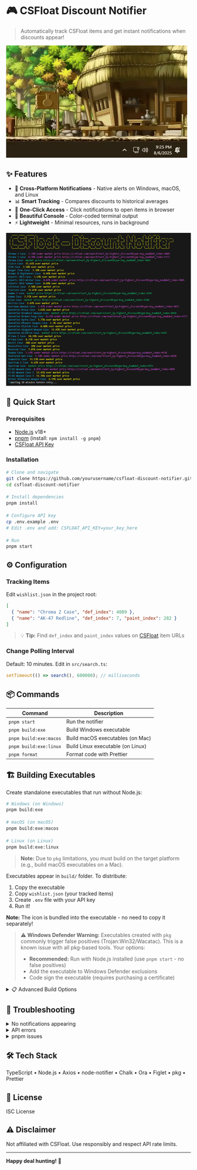 # 🎮 CSFloat Discount Notifier

> Automatically track CSFloat items and get instant notifications when discounts appear!

![Toast Notification Demo](media/toast.gif)

## ✨ Features

- 🔔 **Cross-Platform Notifications** - Native alerts on Windows, macOS, and Linux
- 📊 **Smart Tracking** - Compares discounts to historical averages
- 🎯 **One-Click Access** - Click notifications to open items in browser
- 🎨 **Beautiful Console** - Color-coded terminal output
- ⚡ **Lightweight** - Minimal resources, runs in background

![Terminal Output](media/teminal.png)

## 🚀 Quick Start

### Prerequisites

- [Node.js](https://nodejs.org/) v18+
- [pnpm](https://pnpm.io/installation) (install: `npm install -g pnpm`)
- [CSFloat API Key](https://csfloat.com/profile)

### Installation

```bash
# Clone and navigate
git clone https://github.com/yourusername/csfloat-discount-notifier.git
cd csfloat-discount-notifier

# Install dependencies
pnpm install

# Configure API key
cp .env.example .env
# Edit .env and add: CSFLOAT_API_KEY=your_key_here

# Run
pnpm start
```

## ⚙️ Configuration

### Tracking Items

Edit `wishlist.json` in the project root:

```json
[
  { "name": "Chroma 2 Case", "def_index": 4089 },
  { "name": "AK-47 Redline", "def_index": 7, "paint_index": 282 }
]
```

> 💡 **Tip:** Find `def_index` and `paint_index` values on [CSFloat](https://csfloat.com) item URLs

### Change Polling Interval

Default: 10 minutes. Edit in `src/search.ts`:

```typescript
setTimeout(() => search(), 600000); // milliseconds
```

## 📦 Commands

| Command                | Description                       |
| ---------------------- | --------------------------------- |
| `pnpm start`           | Run the notifier                  |
| `pnpm build:exe`       | Build Windows executable          |
| `pnpm build:exe:macos` | Build macOS executables (on Mac)  |
| `pnpm build:exe:linux` | Build Linux executable (on Linux) |
| `pnpm format`          | Format code with Prettier         |

## 🏗️ Building Executables

Create standalone executables that run without Node.js:

```bash
# Windows (on Windows)
pnpm build:exe

# macOS (on macOS)
pnpm build:exe:macos

# Linux (on Linux)
pnpm build:exe:linux
```

> **Note:** Due to `pkg` limitations, you must build on the target platform (e.g., build macOS executables on a Mac).

Executables appear in `build/` folder. To distribute:

1. Copy the executable
2. Copy `wishlist.json` (your tracked items)
3. Create `.env` file with your API key
4. Run it!

**Note:** The icon is bundled into the executable - no need to copy it separately!

> ⚠️ **Windows Defender Warning:** Executables created with `pkg` commonly trigger false positives (Trojan:Win32/Wacatac). This is a known issue with all pkg-based tools. Your options:
>
> - **Recommended:** Run with Node.js installed (use `pnpm start` - no false positives)
> - Add the executable to Windows Defender exclusions
> - Code sign the executable (requires purchasing a certificate)

<details>
<summary>📋 Advanced Build Options</summary>

### Custom Build Targets

Edit `package.json` to customize:

```json
"build:exe": "pnpm build && pkg dist/src/app.js --targets node18-win-x64 --output build/app.exe --compress GZip"
```

**Available targets:**

- `node18-win-x64` - Windows
- `node18-linux-x64` - Linux
- `node18-macos-x64` - macOS Intel
- `node18-macos-arm64` - macOS Apple Silicon

</details>

## 🐛 Troubleshooting

<details>
<summary>No notifications appearing</summary>

**Windows:**

- Enable notifications: Settings > System > Notifications

**macOS:**

- Check System Preferences > Notifications
- Disable "Do Not Disturb"

**Linux:**

- Install libnotify: `sudo apt-get install libnotify-bin`
- Test: `notify-send "Test" "Hello"`

</details>

<details>
<summary>API errors</summary>

- Verify `.env` file exists with valid API key
- Check you haven't exceeded rate limits
- Get a new key at [CSFloat API](https://csfloat.com/profile)

</details>

<details>
<summary>pnpm issues</summary>

**"pnpm: command not found"**

```bash
npm install -g pnpm
# or use corepack
corepack enable
```

**Dependency errors**

```bash
pnpm store prune
rm -rf node_modules pnpm-lock.yaml
pnpm install
```

</details>

## 🛠️ Tech Stack

TypeScript • Node.js • Axios • node-notifier • Chalk • Ora • Figlet • pkg • Prettier

## 📄 License

ISC License

## ⚠️ Disclaimer

Not affiliated with CSFloat. Use responsibly and respect API rate limits.

---

**Happy deal hunting!** 🎯
